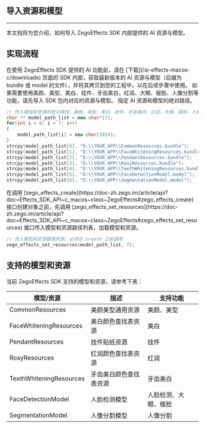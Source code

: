 ## 导入资源和模型

- - -

本文档将为您介绍，如何导入 ZegoEffects SDK 内部提供的 AI 资源与模型。

## 实现流程

<Steps>
<Step title="获取资源和模型">
在使用 ZegoEffects SDK 提供的 AI 功能前，请在 [下载](/ai-effects-macos-c/downloads) 页面的 SDK 内部，获取最新版本的 AI 资源与模型（后缀为 bundle 或 model 的文件），并将其拷贝到您的工程中，以在后续步骤中使用。
<Note title="说明">
如果需要使用美颜、美型、美白、挂件、牙齿美白，红润、大眼、瘦脸、人像分割等功能，请先导入 SDK 包内对应的资源与模型。
</Note>
</Step>
<Step title="指定路径">
指定 AI 资源和模型的绝对路径。

```cpp
// 传入模型和资源的绝对路径。美颜、美型、美白、挂件、牙齿美白、红润、大眼、瘦脸、人像分割功能须导入资源及模型。
char ** model_path_list = new char*[7];
for(int i = 0; i < 7; i++)
{
    model_path_list[i] = new char[1024];
}
strcpy(model_path_list[0], "D:\\YOUR_APP\\CommonResources.bundle");
strcpy(model_path_list[1], "D:\\YOUR_APP\\FaceWhiteningResources.bundle");
strcpy(model_path_list[2], "D:\\YOUR_APP\\PendantResources.bundle");
strcpy(model_path_list[3], "D:\\YOUR_APP\\RosyResources.bundle");
strcpy(model_path_list[4], "D:\\YOUR_APP\\TeethWhiteningResources.bundle");
strcpy(model_path_list[5], "D:\\YOUR_APP\\FaceDetectionModel.model");
strcpy(model_path_list[6], "D:\\YOUR_APP\\SegmentationModel.model");
```
</Step>
<Step title="加载资源和模型">
在调用 [zego_effects_create](https://doc-zh.zego.im/article/api?doc=Effects_SDK_API~c_macos~class~ZegoEffects#zego_effects_create) 接口创建对象之前，先调用 [zego_effects_set_resources](https://doc-zh.zego.im/article/api?doc=Effects_SDK_API~c_macos~class~ZegoEffects#zego_effects_set_resources) 接口传入模型和资源路径列表，加载模型和资源。

```cpp
// 传入模型和资源路径列表，必须在 create 之前调用
zego_effects_set_resources(model_path_list, 7);
```
</Step>
</Steps>


## 支持的模型和资源

当前 ZegoEffects SDK 支持的模型和资源，请参考下表：

| 模型/资源 | 描述 | 支持功能 |
| --- | --- | --- |
| CommonResources | 美颜美型通用资源 | 美颜、美型 |
| FaceWhiteningResources | 美白颜色查找表资源 | 美白 |
| PendantResources | 挂件贴纸资源 | 挂件 |
| RosyResources | 红润颜色查找表资源 | 红润 |
| TeethWhiteningResources | 牙齿美白颜色查找表资源 | 牙齿美白 |
| FaceDetectionModel | 人脸检测模型 | 人脸检测、大眼、瘦脸 |
| SegmentationModel | 人像分割模型 | 人像分割 |
<Content />